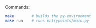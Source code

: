Commands:

```bash
make        # builds the py-environment
make run    # runs entrypoints/main.py
```
